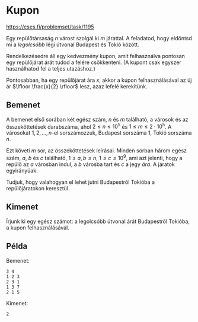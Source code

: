 # Kupon

https://cses.fi/problemset/task/1195

Egy repülőtársaság $n$ várost szolgál ki $m$ járattal. A feladatod, hogy eldöntsd mi a *legolcsóbb* légi útvonal Budapest és Tokió között.

Rendelkezésedre áll egy kedvezmény kupon, amit felhasználva pontosan egy repülőjárat árát tudod a felére csökkenteni. (A kupont csak egyszer használhatod fel a teljes utazáshoz.)

Pontosabban, ha egy repülőjárat ára $x$, akkor a kupon felhasználásával az új ár $\lfloor \frac{x}{2} \rfloor$ lesz, azaz lefelé kerekítünk.

## Bemenet

A bemenet első sorában két egész szám, $n$ és $m$ található, a városok és az összeköttetések darabszáma, ahol $2 \le n \le 10^5$ és $1 \le m \le 2 \cdot 10^5$. A városokat $1,2,\dots,n$-el sorszámozzuk, Budapest sorszáma $1$, Tokió sorszáma $n$.

Ezt követi $m$ sor, az összeköttetések leírásai. Minden sorban három egész szám, $a$, $b$ és $c$ található, $1 \le a,b \le n$, $1 \le c \le 10^9$, ami azt jelenti, hogy a repülő az $a$ városban indul, a $b$ városba tart és $c$ a jegy *ára*. A járatok egyirányúak.

Tudjuk, hogy valahogyan el lehet jutni Budapestről Tokióba a repülőjáratokon keresztül.

## Kimenet

Írjunk ki egy egész számot: a legolcsóbb útvonal árát Budapestről Tokióba, a kupon felhasználásával.

## Példa

Bemenet:
```
3 4
1 2 3
2 3 1
1 3 7
2 1 5
```

Kimenet:
```
2
```
